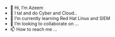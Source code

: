 - 👋 Hi, I’m Azeem
- 👀 I tal and do Cyber and Cloud..
- 🌱 I’m currently learning Red Hat Linux and SIEM
- 💞️ I’m looking to collaborate on ...
- 📫 How to reach me ...

<!---
Arafath-Azeem/Arafath-Azeem is a ✨ special ✨ repository because its `README.md` (this file) appears on your GitHub profile.
You can click the Preview link to take a look at your changes.
--->
